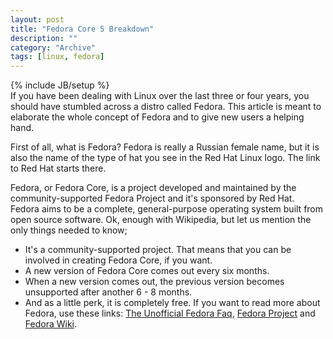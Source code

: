 ```yaml
--- 
layout: post 
title: "Fedora Core 5 Breakdown"
description: ""
category: "Archive"
tags: [linux, fedora]
---
```

{% include JB/setup %}  
If you have been dealing with Linux over the last three or four years, you should have stumbled across a distro called Fedora. This article is meant to elaborate the whole concept of Fedora and to give new users a helping hand.

First of all, what is Fedora? Fedora is really a Russian female name, but it is also the name of the type of hat you see in the Red Hat Linux logo. The link to Red Hat starts there.

Fedora, or Fedora Core, is a project developed and maintained by the community-supported Fedora Project and it's sponsored by Red Hat. Fedora aims to be a complete, general-purpose operating system built from open source software. Ok, enough with Wikipedia, but let us mention the only things needed to know;

* It's a community-supported project. That means that you  can be involved in creating Fedora Core, if you want.
* A new version of Fedora Core comes out every six months.
* When a new version comes out, the previous version becomes unsupported after another 6 - 8 months.
* And as a little perk, it is completely free. If you want to read more about Fedora, use these links: <a href="http://www.fedorafaq.org">The Unofficial Fedora Faq</a>, <a href="http://fedora.redhat.com">Fedora Project</a> and <a href="http://en.wikipedia.org/wiki/Fedora_Core">Fedora Wiki</a>.


